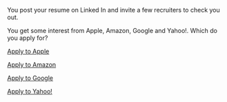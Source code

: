 
You post your resume on Linked In and invite a few recruiters to check you out.

You get some interest from Apple, Amazon, Google and Yahoo!. Which do you apply for?

[Apply to Apple](apply-to-apple/apple.md)

[Apply to Amazon](apply-to-amazon/amazon.md)

[Apply to Google](apply-to-google/google.md)

[Apply to Yahoo!](apply-to-yahoo/yahoo.md)

